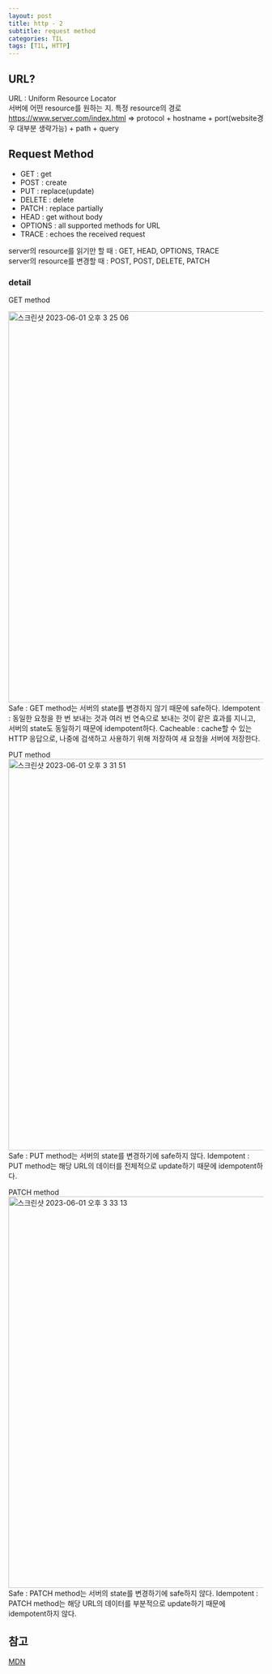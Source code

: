```yaml
---
layout: post
title: http - 2
subtitle: request method
categories: TIL
tags: [TIL, HTTP]
---
```


## URL?

URL : Uniform Resource Locator  
서버에 어떤 resource를 원하는 지. 특정 resource의 경로  
https://www.server.com/index.html => protocol + hostname + port(website경우 대부분 생략가능) + path + query

## Request Method

- GET : get
- POST : create
- PUT : replace(update)
- DELETE : delete
- PATCH : replace partially
- HEAD : get without body
- OPTIONS : all supported methods for URL
- TRACE : echoes the received request

server의 resource를 읽기만 할 때 : GET, HEAD, OPTIONS, TRACE  
server의 resource를 변경할 때 : POST, POST, DELETE, PATCH

### detail

GET method

<img width="773" alt="스크린샷 2023-06-01 오후 3 25 06" src="https://github.com/pwsusc10/pwsusc10.github.io/assets/101408068/450da09b-83bd-4bb5-9058-eee3fd055182">
Safe : GET method는 서버의 state를 변경하지 않기 때문에 safe하다.  
Idempotent : 동일한 요청을 한 번 보내는 것과 여러 번 연속으로 보내는 것이 같은 효과를 지니고, 서버의 state도 동일하기 때문에 idempotent하다.  
Cacheable : cache할 수 있는 HTTP 응답으로, 나중에 검색하고 사용하기 위해 저장하여 새 요청을 서버에 저장한다.

PUT method
<img width="773" alt="스크린샷 2023-06-01 오후 3 31 51" src="https://github.com/pwsusc10/pwsusc10.github.io/assets/101408068/57614c47-f971-4a45-be19-5a00bd207642">
Safe : PUT method는 서버의 state를 변경하기에 safe하지 않다.
Idempotent : PUT method는 해당 URL의 데이터를 전체적으로 update하기 때문에 idempotent하다.

PATCH method  
<img width="773" alt="스크린샷 2023-06-01 오후 3 33 13" src="https://github.com/pwsusc10/pwsusc10.github.io/assets/101408068/6855a009-d38a-4547-a462-d309e51db66d">
Safe : PATCH method는 서버의 state를 변경하기에 safe하지 않다.
Idempotent : PATCH method는 해당 URL의 데이터를 부분적으로 update하기 때문에 idempotent하지 않다.

## 참고

<a href="https://developer.mozilla.org/en-US/docs/Web/HTTP/Methods">MDN</a>
